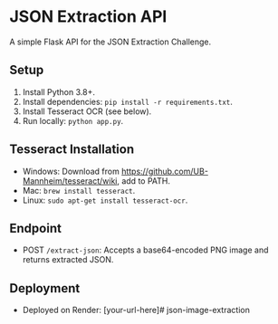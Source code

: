# JSON Extraction API

A simple Flask API for the JSON Extraction Challenge.

## Setup
1. Install Python 3.8+.
2. Install dependencies: `pip install -r requirements.txt`.
3. Install Tesseract OCR (see below).
4. Run locally: `python app.py`.

## Tesseract Installation
- Windows: Download from https://github.com/UB-Mannheim/tesseract/wiki, add to PATH.
- Mac: `brew install tesseract`.
- Linux: `sudo apt-get install tesseract-ocr`.

## Endpoint
- POST `/extract-json`: Accepts a base64-encoded PNG image and returns extracted JSON.

## Deployment
- Deployed on Render: [your-url-here]#   j s o n - i m a g e - e x t r a c t i o n  
 